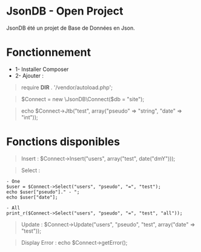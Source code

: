 # JsonDB - Open Project
JsonDB été un projet de Base de Données en Json.

# Fonctionnement
- 1- Installer Composer
- 2- Ajouter :

>require __DIR__ . '/vendor/autoload.php';

>$Connect = new \JsonDB\Connect($db = "site");

>echo $Connect->Jtb("test", array("pseudo" => "string", "date" => "int"));

# Fonctions disponibles

> Insert : 
$Connect->Insert("users", array("test", date("dmY")));

> Select : 

	- One
	$user = $Connect->Select("users", "pseudo", "=", "test");
	echo $user["pseudo"]." - ";
	echo $user["date"];

	- All
	print_r($Connect->Select("users", "pseudo", "=", "test", "all"));

> Update : 
$Connect->Update("users", "pseudo", "test", array("date" => "test"));

> Display Error : 
echo $Connect->getError();